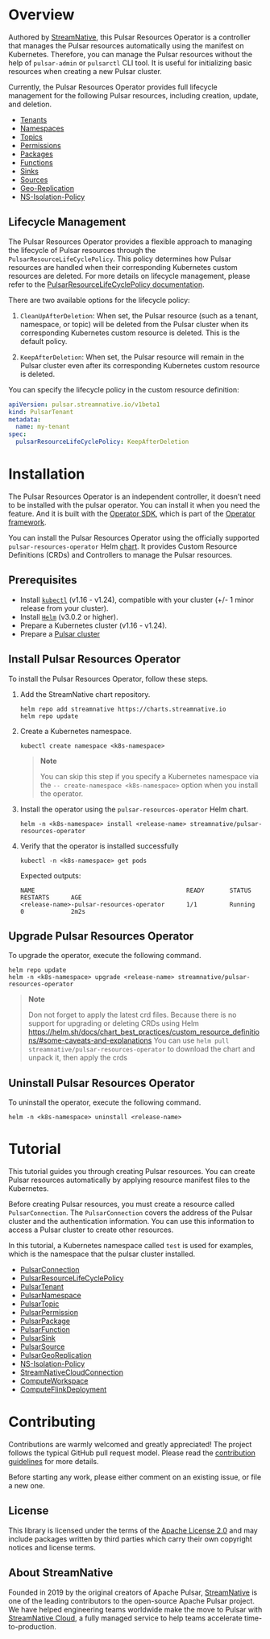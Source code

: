 # Overview

Authored by [StreamNative](https://streamnative.io), this Pulsar Resources Operator is a controller that manages the Pulsar resources automatically using the manifest on Kubernetes. Therefore, you can manage the Pulsar resources without the help of `pulsar-admin` or `pulsarctl` CLI tool. It is useful for initializing basic resources when creating a new Pulsar cluster.

Currently, the Pulsar Resources Operator provides full lifecycle management for the following Pulsar resources, including creation, update, and deletion. 

- [Tenants](docs/pulsar_tenant.md)
- [Namespaces](docs/pulsar_namespace.md)
- [Topics](docs/pulsar_topic.md)
- [Permissions](docs/pulsar_permission.md)
- [Packages](docs/pulsar_package.md)
- [Functions](docs/pulsar_function.md)
- [Sinks](docs/pulsar_sink.md)
- [Sources](docs/pulsar_source.md)
- [Geo-Replication](docs/pulsar_geo_replication.md)
- [NS-Isolation-Policy](docs/pulsar_ns_isolation_policy.md)

## Lifecycle Management

The Pulsar Resources Operator provides a flexible approach to managing the lifecycle of Pulsar resources through the `PulsarResourceLifeCyclePolicy`. This policy determines how Pulsar resources are handled when their corresponding Kubernetes custom resources are deleted. For more details on lifecycle management, please refer to the [PulsarResourceLifeCyclePolicy documentation](docs/pulsar_resource_lifecycle.md).

There are two available options for the lifecycle policy:

1. `CleanUpAfterDeletion`: When set, the Pulsar resource (such as a tenant, namespace, or topic) will be deleted from the Pulsar cluster when its corresponding Kubernetes custom resource is deleted. This is the default policy.

2. `KeepAfterDeletion`: When set, the Pulsar resource will remain in the Pulsar cluster even after its corresponding Kubernetes custom resource is deleted.

You can specify the lifecycle policy in the custom resource definition:

```yaml
apiVersion: pulsar.streamnative.io/v1beta1
kind: PulsarTenant
metadata:
  name: my-tenant
spec:
  pulsarResourceLifeCyclePolicy: KeepAfterDeletion
```

# Installation

The Pulsar Resources Operator is an independent controller, it doesn’t need to be installed with the pulsar operator. You can install it when you need the feature. And it is built with the [Operator SDK](https://github.com/operator-framework/operator-sdk), which is part of the [Operator framework](https://github.com/operator-framework/).

You can install the Pulsar Resources Operator using the officially supported `pulsar-resources-operator` Helm [chart](https://github.com/streamnative/charts/tree/master/charts/pulsar-resources-operator). It provides Custom Resource Definitions (CRDs) and Controllers to manage the Pulsar resources.

## Prerequisites

- Install [`kubectl`](https://kubernetes.io/docs/tasks/tools/#kubectl) (v1.16 - v1.24), compatible with your cluster (+/- 1 minor release from your cluster).
- Install [`Helm`](https://helm.sh/docs/intro/install/) (v3.0.2 or higher).
- Prepare a Kubernetes cluster (v1.16 - v1.24).
- Prepare a [Pulsar cluster](https://docs.streamnative.io/operators/pulsar-operator/tutorial/deploy-pulsar)


## Install Pulsar Resources Operator

To install the Pulsar Resources Operator, follow these steps.
1. Add the StreamNative chart repository.
    
    ```shell
    helm repo add streamnative https://charts.streamnative.io
    helm repo update
    ```

2. Create a Kubernetes namespace.
    
    ```shell
    kubectl create namespace <k8s-namespace>
    ```
    >**Note**
    >
    > You can skip this step if you specify a Kubernetes namespace via the `-- create-namespace <k8s-namespace>` option when you install the operator.

3. Install the operator using the `pulsar-resources-operator` Helm chart.
    
    ```shell
    helm -n <k8s-namespace> install <release-name> streamnative/pulsar-resources-operator
    ```
4. Verify that the operator is installed successfully
    
    ```shell
    kubectl -n <k8s-namespace> get pods
    ```

    Expected outputs:

    ```shell
    NAME                                          READY       STATUS           RESTARTS      AGE
    <release-name>-pulsar-resources-operator      1/1         Running          0             2m2s
    ```

## Upgrade Pulsar Resources Operator

To upgrade the operator, execute the following command.

```shell
helm repo update
helm -n <k8s-namespace> upgrade <release-name> streamnative/pulsar-resources-operator
```

>**Note**
>
> Don not forget to apply the latest crd files. Because there is no support for upgrading or deleting CRDs using Helm
> https://helm.sh/docs/chart_best_practices/custom_resource_definitions/#some-caveats-and-explanations
> You can use `helm pull streamnative/pulsar-resources-operator` to download the chart and unpack it, then apply the crds

## Uninstall Pulsar Resources Operator

To uninstall the operator, execute the following command.

```shell
helm -n <k8s-namespace> uninstall <release-name>
```

# Tutorial

This tutorial guides you through creating Pulsar resources. You can create Pulsar resources automatically by applying resource manifest files  to the Kubernetes.

Before creating Pulsar resources, you must create a resource called `PulsarConnection`. The `PulsarConnection` covers the address of the Pulsar cluster and the authentication information. You can use this information to access a Pulsar cluster to create other resources.

In this tutorial, a Kubernetes namespace called `test` is used for examples, which is the namespace that the pulsar cluster installed.

- [PulsarConnection](docs/pulsar_connection.md)
- [PulsarResourceLifeCyclePolicy](docs/pulsar_resource_lifecycle.md)
- [PulsarTenant](docs/pulsar_tenant.md)
- [PulsarNamespace](docs/pulsar_namespace.md)
- [PulsarTopic](docs/pulsar_topic.md)
- [PulsarPermission](docs/pulsar_permission.md)
- [PulsarPackage](docs/pulsar_package.md)
- [PulsarFunction](docs/pulsar_function.md)
- [PulsarSink](docs/pulsar_sink.md)
- [PulsarSource](docs/pulsar_source.md)
- [PulsarGeoReplication](docs/pulsar_geo_replication.md)
- [NS-Isolation-Policy](docs/pulsar_ns_isolation_policy.md)
- [StreamNativeCloudConnection](docs/streamnative_cloud_connection.md)
- [ComputeWorkspace](docs/compute_workspace.md)
- [ComputeFlinkDeployment](docs/compute_flink_deployment.md)

# Contributing

Contributions are warmly welcomed and greatly appreciated! 
The project follows the typical GitHub pull request model.
Please read the [contribution guidelines](CONTRIBUTING.md) for more details.

Before starting any work, please either comment on an existing issue, or file a new one.

## License

This library is licensed under the terms of the [Apache License 2.0](LICENSE) and may include packages written by third parties which carry their own copyright notices and license terms.

## About StreamNative

Founded in 2019 by the original creators of Apache Pulsar, [StreamNative](https://streamnative.io) is one of the leading contributors to the open-source Apache Pulsar project. We have helped engineering teams worldwide make the move to Pulsar with [StreamNative Cloud](https://streamnative.io/product), a fully managed service to help teams accelerate time-to-production.

